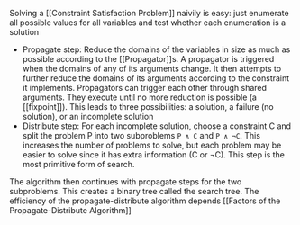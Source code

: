 Solving a [[Constraint Satisfaction Problem]] naivily is easy: just enumerate all possible values for all variables and test whether each enumeration is a solution

- Propagate step: Reduce the domains of the variables in size as much as possible according to the [[Propagator]]s. A propagator is triggered when the domains of any of its arguments change. It then attempts to further reduce the domains of its arguments according to the constraint it implements. Propagators can trigger each other through shared arguments. They execute until no more reduction is possible (a [[fixpoint]]). This leads to three possibilities: a solution, a failure (no solution), or an incomplete solution
- Distribute step: For each incomplete solution, choose a constraint C and split the problem P into two subproblems  `P ∧ C` and `P ∧ ¬C`. This increases the number of problems to solve, but each problem may be easier to solve since it has extra information (C or ¬C). This step is the most primitive form of search.

The algorithm then continues with propagate steps for the two subproblems. This creates a binary tree called the search tree. The efficiency of the propagate-distribute algorithm depends  [[Factors of the Propagate-Distribute Algorithm]]